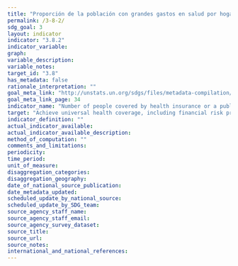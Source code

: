 ```yaml
---
title: "Proporción de la población con grandes gastos en salud por hogar como porcentaje del total de los gastos o ingresos de los hogares"
permalink: /3-8-2/
sdg_goal: 3
layout: indicator
indicator: "3.8.2"
indicator_variable: 
graph: 
variable_description: 
variable_notes: 
target_id: "3.8"
has_metadata: false
rationale_interpretation: ""
goal_meta_link: "http://unstats.un.org/sdgs/files/metadata-compilation/Metadata-Goal-3.pdf"
goal_meta_link_page: 34
indicator_name: "Number of people covered by health insurance or a public health system per 1,000 population"
target: "Achieve universal health coverage, including financial risk protection, access to quality essential health-care services and access to safe, effective, quality and affordable essential medicines and vaccines for all."
indicator_definition: ""
actual_indicator_available: 
actual_indicator_available_description: 
method_of_computation: ""
comments_and_limitations: 
periodicity: 
time_period: 
unit_of_measure: 
disaggregation_categories: 
disaggregation_geography: 
date_of_national_source_publication: 
date_metadata_updated: 
scheduled_update_by_national_source: 
scheduled_update_by_SDG_team: 
source_agency_staff_name: 
source_agency_staff_email: 
source_agency_survey_dataset: 
source_title: 
source_url: 
source_notes: 
international_and_national_references: 
---
```


